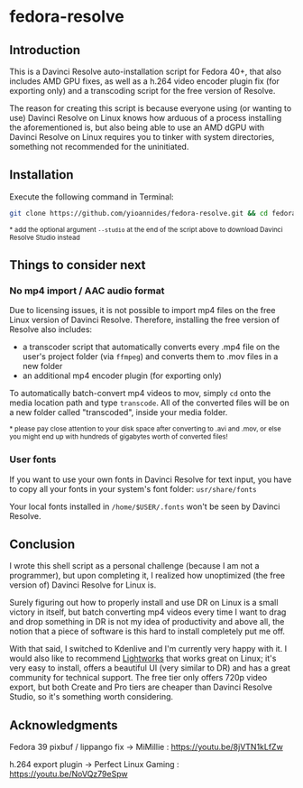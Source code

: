 # fedora-resolve

## Introduction

This is a Davinci Resolve auto-installation script for Fedora 40+, that also includes AMD GPU fixes, as well as a h.264 video encoder plugin fix (for exporting only) and a transcoding script for the free version of Resolve.

The reason for creating this script is because everyone using (or wanting to use) Davinci Resolve on Linux knows how arduous of a process installing the aforementioned is, but also being able to use an AMD dGPU with Davinci Resolve on Linux requires you to tinker with system directories, something not recommended for the uninitiated.

## Installation

Execute the following command in Terminal:
```sh
git clone https://github.com/yioannides/fedora-resolve.git && cd fedora-resolve && chmod +x ./install.sh && sudo ./install.sh
```
<sup>* add the optional argument `--studio` at the end of the script above to download Davinci Resolve Studio instead

## Things to consider next

### No mp4 import / AAC audio format

Due to licensing issues, it is not possible to import mp4 files on the free Linux version of Davinci Resolve. 
Therefore, installing the free version of Resolve also includes:
- a transcoder script that automatically converts every .mp4 file on the user's project folder (via `ffmpeg`) and converts them to .mov files in a new folder
- an additional mp4 encoder plugin (for exporting only)

To automatically batch-convert mp4 videos to mov, simply `cd` onto the media location path and type `transcode`.
All of the converted files will be on a new folder called "transcoded", inside your media folder.

<sup>* please pay close attention to your disk space after converting to .avi and .mov, or else you might end up with hundreds of gigabytes worth of converted files!

### User fonts

If you want to use your own fonts in Davinci Resolve for text input, you have to copy all your fonts in your system's font folder: `usr/share/fonts`

Your local fonts installed in `/home/$USER/.fonts` won't be seen by Davinci Resolve.

## Conclusion

I wrote this shell script as a personal challenge (because I am not a programmer), but upon completing it, I realized how unoptimized (the free version of) Davinci Resolve for Linux is.

Surely figuring out how to properly install and use DR on Linux is a small victory in itself, but batch converting mp4 videos every time I want to drag and drop something in DR is not my idea of productivity and above all, the notion that a piece of software is this hard to install completely put me off.

With that said, I switched to Kdenlive and I'm currently very happy with it. I would also like to recommend [Lightworks](https://lwks.com/) that works great on Linux; it's very easy to install, offers a beautiful UI (very similar to DR) and has a great community for technical support. The free tier only offers 720p video export, but both Create and Pro tiers are cheaper than Davinci Resolve Studio, so it's something worth considering.

## Acknowledgments

Fedora 39 pixbuf / lippango fix → MiMillie : https://youtu.be/8jVTN1kLfZw

h.264 export plugin → Perfect Linux Gaming : https://youtu.be/NoVQz79eSpw
